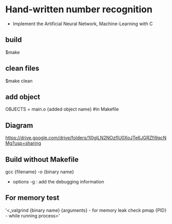 # Hand-written number recognition
 - Implement the Artificial Neural Network, Machine-Learning with C

## build
 $make

## clean files
 $make clean

## add object
 OBJECTS = main.o {added object name} #in Makefile

## Diagram
 https://drive.google.com/drive/folders/1l0glLN2NOzfIU0XoJTe6JGRZfi9qcNMg?usp=sharing 

## Build without Makefile
 gcc {filename} -o {binary name}
  - options
    -g : add the debugging information

## For memory test
 '<_valgrind {binary name} {arguments}  - for memory leak check
 pmap {PID}                           - while running process>'